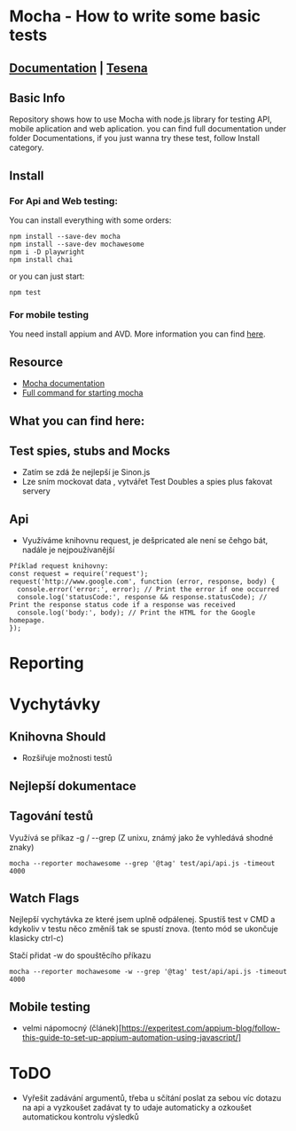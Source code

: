 # Mocha - How to write some basic tests

## [Documentation](https://github.com/procesor2017/Mocha/tree/master/Documentations) | [Tesena](https://www.tesena.com/)

## Basic Info
Repository shows how to use Mocha with node.js library for testing API, mobile aplication and web aplication. 
you can find full documentation under folder Documentations, if you just wanna try these test, follow Install category.

## Install
### For Api and Web testing:

You can install everything with some orders:
```
npm install --save-dev mocha
npm install --save-dev mochawesome
npm i -D playwright
npm install chai

```

or you can just start:
```
npm test
```

### For mobile testing
You need install appium and AVD. 
More information you can find [here](http://appium.io/docs/en/about-appium/getting-started/).

## Resource
 - [Mocha documentation](https://devdocs.io/mocha)
 - [Full command for starting mocha](https://mochajs.org/#command-line-usage)




## What you can find here:
## Test spies, stubs and Mocks
 - Zatím se zdá že nejlepší je Sinon.js
 - Lze sním mockovat data , vytvářet Test Doubles a spies plus fakovat servery

## Api
- Využíváme knihovnu request, je dešpricated ale není se čehgo bát, nadále je nejpoužívanější
```
Příklad request knihovny:
const request = require('request');
request('http://www.google.com', function (error, response, body) {
  console.error('error:', error); // Print the error if one occurred
  console.log('statusCode:', response && response.statusCode); // Print the response status code if a response was received
  console.log('body:', body); // Print the HTML for the Google homepage.
});
```

# Reporting
# Vychytávky
## Knihovna Should
- Rozšiřuje možnosti testů
## Nejlepší dokumentace

## Tagování testů
Využívá se příkaz -g / --grep (Z unixu, známý jako že vyhledává shodné znaky)
```
mocha --reporter mochawesome --grep '@tag' test/api/api.js -timeout 4000
```

## Watch Flags
Nejlepší vychytávka ze které jsem uplně odpálenej.
Spustíš test v CMD a kdykoliv v testu něco změníš tak se spustí znova. (tento mód se ukončuje klasicky ctrl-c)

Stačí přidat -w do spouštěcího příkazu
```
mocha --reporter mochawesome -w --grep '@tag' test/api/api.js -timeout 4000
```

## Mobile testing 
- velmi nápomocný (článek)[https://experitest.com/appium-blog/follow-this-guide-to-set-up-appium-automation-using-javascript/]

# ToDO
- Vyřešit zadávání argumentů, třeba u sčítání poslat za sebou víc dotazu na api a vyzkoušet zadávat ty to udaje automaticky a ozkoušet automatickou kontrolu výsledků